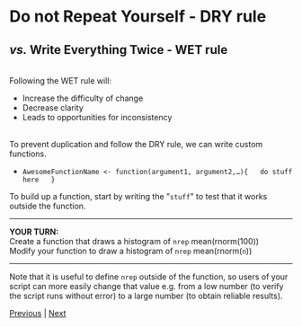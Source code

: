 # **D**o not **R**epeat **Y**ourself - DRY rule

## *vs.* **W**rite **E**verything **T**wice - WET rule

<br/>
Following the WET rule will:  

* Increase the difficulty of change  
* Decrease clarity  
* Leads to opportunities for inconsistency  
<br/>
To prevent duplication and follow the DRY rule, we can write custom functions.

* `AwesomeFunctionName <- function(argument1, argument2,…){  
do stuff here  
}`

To build up a function, start by writing the "`stuff`" to test that it works outside the function.

***

**YOUR TURN:**  
Create a function that draws a histogram of `nrep` mean(rnorm(100))  
Modify your function to draw a histogram of `nrep` mean(rnorm(`n`))


***

Note that it is useful to define `nrep` outside of the function, so users of your script can more easily change that value e.g. from a low number (to verify the script runs without error) to a large number (to obtain reliable results).  

[Previous](./number-of-simulations-nrep.md) | [Next](./check-alpha.md)
